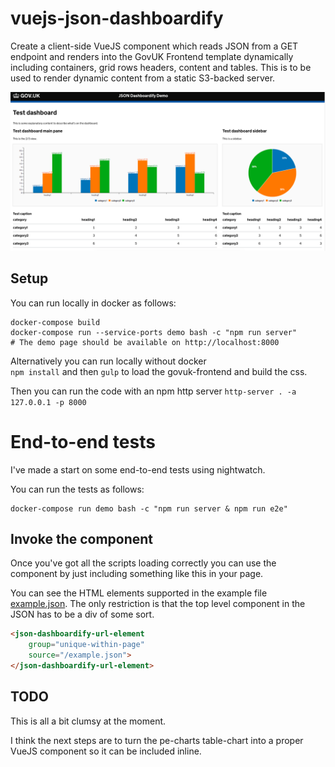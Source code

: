 # vuejs-json-dashboardify
Create a client-side VueJS component which reads JSON from a GET endpoint and renders into the GovUK Frontend template dynamically including containers, grid rows headers, content and tables. This is to be used to render dynamic content from a static S3-backed server.

![What it looks like](docs/screenshots/dashboardify.png "A dashboardified page")
## Setup

You can run locally in docker as follows:

```
docker-compose build
docker-compose run --service-ports demo bash -c "npm run server"
# The demo page should be available on http://localhost:8000
```

Alternatively you can run locally without docker  
`npm install` and then
`gulp` to load the govuk-frontend and build the css.

Then you can run the code with an npm http server
`http-server . -a 127.0.0.1 -p 8000`

# End-to-end tests

I've made a start on some end-to-end tests using nightwatch.

You can run the tests as follows:

```
docker-compose run demo bash -c "npm run server & npm run e2e"
```

## Invoke the component

Once you've got all the scripts loading correctly you can
use the component by just including something like this
in your page.

You can see the HTML elements supported in the example file
[example.json](example.json). The only restriction is that
the top level component in the JSON has to be a div of some
sort.

```HTML
<json-dashboardify-url-element
    group="unique-within-page"
    source="/example.json">
</json-dashboardify-url-element>
```

## TODO
This is all a bit clumsy at the moment.

I think the next steps are to turn the pe-charts table-chart
into a proper VueJS component so it can be included inline.
